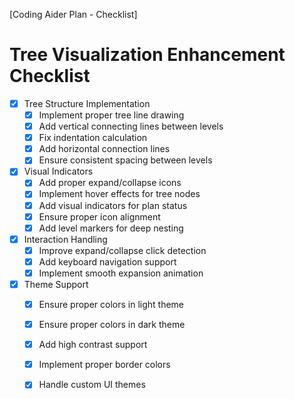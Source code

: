 [Coding Aider Plan - Checklist]

# Tree Visualization Enhancement Checklist

- [x] Tree Structure Implementation
    - [x] Implement proper tree line drawing
    - [x] Add vertical connecting lines between levels
    - [x] Fix indentation calculation
    - [x] Add horizontal connection lines
    - [x] Ensure consistent spacing between levels

- [x] Visual Indicators
    - [x] Add proper expand/collapse icons
    - [x] Implement hover effects for tree nodes
    - [x] Add visual indicators for plan status
    - [x] Ensure proper icon alignment
    - [x] Add level markers for deep nesting

- [x] Interaction Handling
    - [x] Improve expand/collapse click detection
    - [x] Add keyboard navigation support
    - [x] Implement smooth expansion animation

- [x] Theme Support
    - [x] Ensure proper colors in light theme
    - [x] Ensure proper colors in dark theme
    - [x] Add high contrast support
    - [x] Implement proper border colors
    - [x] Handle custom UI themes

